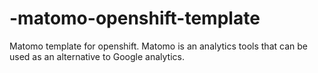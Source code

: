 # -matomo-openshift-template
  Matomo template for openshift. Matomo is an analytics tools that can be used as an alternative to Google analytics.

